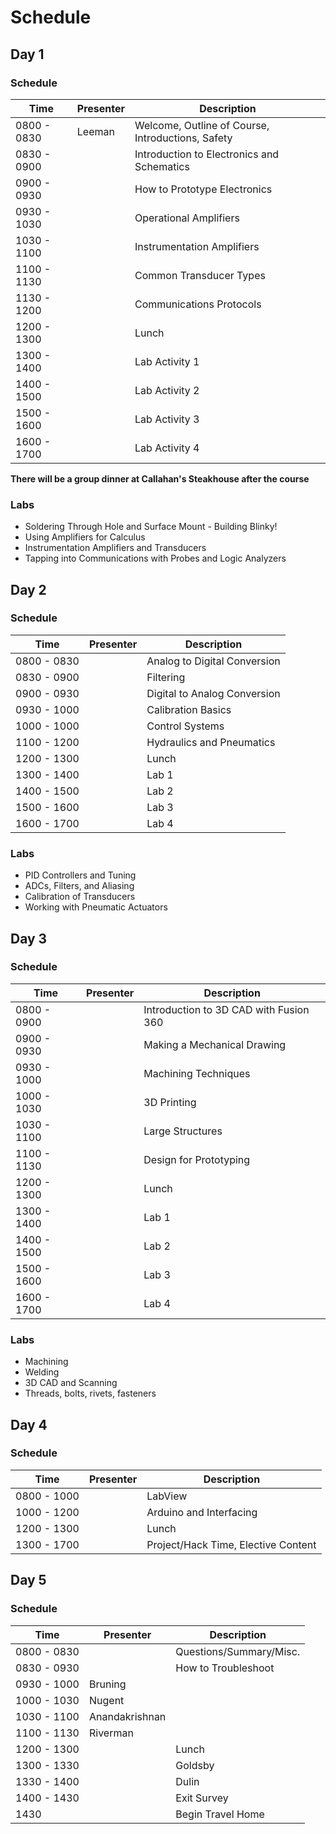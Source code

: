 # Schedule

## Day 1

### Schedule
<table>
<thead>
<tr>
<th>Time</th>
<th>Presenter</th>
<th>Description</th>
</tr>
</thead>
<tbody>
<tr>
<td>0800 - 0830</td>
<td>Leeman</td>
<td>Welcome, Outline of Course, Introductions, Safety</td>
</tr>
<tr>
<td>0830 - 0900</td>
<td></td>
<td>Introduction to Electronics and Schematics</td>
</tr>
<tr>
<td>0900 - 0930</td>
<td></td>
<td>How to Prototype Electronics</td>
</tr>
<tr>
<td>0930 - 1030</td>
<td></td>
<td>Operational Amplifiers</td>
</tr>
<tr>
<td>1030 - 1100</td>
<td></td>
<td>Instrumentation Amplifiers</td>
</tr>
<tr>
<td>1100 - 1130</td>
<td></td>
<td>Common Transducer Types</td>
</tr>
<tr>
<td>1130 - 1200</td>
<td></td>
<td>Communications Protocols</td>
</tr>
<tr>
<td>1200 - 1300</td>
<td></td>
<td>Lunch</td>
</tr>
<tr>
<td>1300 - 1400</td>
<td></td>
<td>Lab Activity 1</td>
</tr>
<tr>
<td>1400 - 1500</td>
<td></td>
<td>Lab Activity 2</td>
</tr>
<tr>
<td>1500 - 1600</td>
<td></td>
<td>Lab Activity 3</td>
</tr>
<tr>
<td>1600 - 1700</td>
<td></td>
<td>Lab Activity 4</td>
</tr>
</tbody>
</table>

**There will be a group dinner at Callahan's Steakhouse after the course**

### Labs
* Soldering Through Hole and Surface Mount - Building Blinky!
* Using Amplifiers for Calculus
* Instrumentation Amplifiers and Transducers
* Tapping into Communications with Probes and Logic Analyzers

## Day 2

### Schedule
<table>
<thead>
  <tr>
    <th>Time</th>
    <th>Presenter</th>
    <th>Description</th>
  </tr>
</thead>
<tbody>
  <tr>
    <td>0800 - 0830</td>
    <td></td>
    <td>Analog to Digital Conversion</td>
  </tr>
  <tr>
    <td>0830 - 0900</td>
    <td></td>
    <td>Filtering</td>
  </tr>
  <tr>
    <td>0900 - 0930</td>
    <td></td>
    <td>Digital to Analog Conversion</td>
  </tr>
  <tr>
    <td>0930 - 1000</td>
    <td></td>
    <td>Calibration Basics</td>
  </tr>
  <tr>
    <td>1000 - 1000</td>
    <td></td>
    <td>Control Systems</td>
  </tr>
  <tr>
    <td>1100 - 1200</td>
    <td></td>
    <td>Hydraulics and Pneumatics</td>
  </tr>
  <tr>
    <td>1200 - 1300</td>
    <td></td>
    <td>Lunch</td>
  </tr>
  <tr>
    <td>1300 - 1400</td>
    <td></td>
    <td>Lab 1</td>
  </tr>
  <tr>
    <td>1400 - 1500</td>
    <td></td>
    <td>Lab 2</td>
  </tr>
  <tr>
    <td>1500 - 1600</td>
    <td></td>
    <td>Lab 3</td>
  </tr>
  <tr>
    <td>1600 - 1700</td>
    <td></td>
    <td>Lab 4</td>
  </tr>
</tbody>
</table>

### Labs
* PID Controllers and Tuning
* ADCs, Filters, and Aliasing
* Calibration of Transducers
* Working with Pneumatic Actuators

## Day 3

### Schedule
<table>
<thead>
  <tr>
    <th>Time</th>
    <th>Presenter</th>
    <th>Description</th>
  </tr>
</thead>
<tbody>
  <tr>
    <td>0800 - 0900</td>
    <td></td>
    <td>Introduction to 3D CAD with Fusion 360</td>
  </tr>
  <tr>
    <td>0900 - 0930</td>
    <td></td>
    <td>Making a Mechanical Drawing</td>
  </tr>
  <tr>
    <td>0930 - 1000</td>
    <td></td>
    <td>Machining Techniques</td>
  </tr>
  <tr>
    <td>1000 - 1030</td>
    <td></td>
    <td>3D Printing</td>
  </tr>
  <tr>
    <td>1030 - 1100</td>
    <td></td>
    <td>Large Structures</td>
  </tr>
  <tr>
    <td>1100 - 1130</td>
    <td></td>
    <td>Design for Prototyping</td>
  </tr>
  <tr>
    <td>1200 - 1300</td>
    <td></td>
    <td>Lunch</td>
  </tr>
  <tr>
    <td>1300 - 1400</td>
    <td></td>
    <td>Lab 1</td>
  </tr>
  <tr>
    <td>1400 - 1500</td>
    <td></td>
    <td>Lab 2</td>
  </tr>
  <tr>
    <td>1500 - 1600</td>
    <td></td>
    <td>Lab 3</td>
  </tr>
  <tr>
    <td>1600 - 1700</td>
    <td></td>
    <td>Lab 4</td>
  </tr>
</tbody>
</table>

### Labs
* Machining
* Welding
* 3D CAD and Scanning
* Threads, bolts, rivets, fasteners

## Day 4

### Schedule
<table>
<thead>
  <tr>
    <th>Time</th>
    <th>Presenter</th>
    <th>Description</th>
  </tr>
</thead>
<tbody>
  <tr>
    <td>0800 - 1000</td>
    <td></td>
    <td>LabView</td>
  </tr>
  <tr>
    <td>1000 - 1200</td>
    <td></td>
    <td>Arduino and Interfacing</td>
  </tr>
  <tr>
    <td>1200 - 1300</td>
    <td></td>
    <td>Lunch</td>
  </tr>
  <tr>
    <td>1300 - 1700</td>
    <td></td>
    <td>Project/Hack Time, Elective Content</td>
  </tr>
</tbody>
</table>

## Day 5

### Schedule
<table>
<thead>
  <tr>
    <th>Time</th>
    <th>Presenter</th>
    <th>Description</th>
  </tr>
</thead>
<tbody>
  <tr>
    <td>0800 - 0830</td>
    <td></td>
    <td>Questions/Summary/Misc.</td>
  </tr>
  <tr>
    <td>0830 - 0930</td>
    <td></td>
    <td>How to Troubleshoot</td>
  </tr>
  <tr>
    <td>0930 - 1000</td>
    <td>Bruning</td>
    <td></td>
  </tr>
  <tr>
    <td>1000 - 1030</td>
    <td>Nugent</td>
    <td></td>
  </tr>
  <tr>
    <td>1030 - 1100</td>
    <td>Anandakrishnan</td>
    <td></td>
  </tr>
  <tr>
    <td>1100 - 1130</td>
    <td>Riverman</td>
    <td></td>
  </tr>
  <tr>
    <td>1200 - 1300</td>
    <td></td>
    <td>Lunch</td>
  </tr>
  <tr>
    <td>1300 - 1330</td>
    <td></td>
    <td>Goldsby</td>
  </tr>
  <tr>
    <td>1330 - 1400</td>
    <td></td>
    <td>Dulin</td>
  </tr>
  <tr>
    <td>1400 - 1430</td>
    <td></td>
    <td>Exit Survey</td>
  </tr>
  <tr>
    <td>1430</td>
    <td></td>
    <td>Begin Travel Home</td>
  </tr>
</tbody>
</table>
